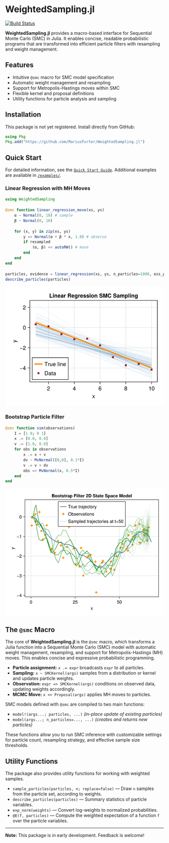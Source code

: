 # WeightedSampling.jl

[![Build Status](https://github.com/MariusFurter/WeightedSampling.jl/actions/workflows/CI.yml/badge.svg?branch=main)](https://github.com/MariusFurter/WeightedSampling.jl/actions/workflows/CI.yml?query=branch%3Amain)

**WeightedSampling.jl** provides a macro-based interface for Sequential Monte Carlo (SMC) in Julia. It enables concise, readable probabilistic programs that are transformed into efficient particle filters with resampling and weight management.

## Features

- Intuitive `@smc` macro for SMC model specification
- Automatic weight management and resampling
- Support for Metropolis-Hastings moves within SMC
- Flexible kernel and proposal definitions
- Utility functions for particle analysis and sampling

## Installation

This package is not yet registered. Install directly from GitHub:

```julia
using Pkg
Pkg.add("https://github.com/MariusFurter/WeightedSampling.jl")
```

## Quick Start

For detailed information, see the [`Quick Start Guide`](docs/quick_start.md). Additional examples are available in [`/examples/`](examples/). 

### Linear Regression with MH Moves

```julia
using WeightedSampling

@smc function linear_regression_move(xs, ys)
    α ~ Normal(0, 10) # sample
    β ~ Normal(0, 10)

    for (x, y) in zip(xs, ys)
        y => Normal(α + β * x, 1.0) # observe
        if resampled
            (α, β) << autoRW() # move
        end
    end
end

particles, evidence = linear_regression(xs, ys, n_particles=1000, ess_perc_min=0.5)
describe_particles(particles)
```

![Linear regression posterior](examples/plots/linear_regression.png)

### Bootstrap Particle Filter

```julia
@smc function ssm(observations)
    I = [1 0; 0 1]
    x .= [0.0, 0.0]
    v .= [1.0, 0.0]
    for obs in observations
        x .= x + v
        dv ~ MvNormal([0,0], 0.1*I)
        v .= v + dv
        obs => MvNormal(x, 0.5*I)
    end
end
```

![Bootstrap Filter 2D State Space Model](examples/plots/ssm.png)

## The `@smc` Macro

The core of **WeightedSampling.jl** is the `@smc` macro, which transforms a Julia function into a Sequential Monte Carlo (SMC) model with automatic weight management, resampling, and support for Metropolis-Hastings (MH) moves. This enables concise and expressive probabilistic programming.

- **Particle assignment:** `x .= expr` broadcasts `expr` to all particles.
- **Sampling:** `x ~ SMCKernel(args)` samples from a distribution or kernel and updates particle weights.
- **Observation:** `expr => SMCKernel(args)` conditions on observed data, updating weights accordingly.
- **MCMC Move:** `x << Proposal(args)` applies MH moves to particles.

SMC models defined with `@smc` are compiled to two main functions:
- `model!(args...; particles, ...)` *(in-place update of existing particles)*
- `model(args...; n_particles=..., ...)` *(creates and returns new particles)*

These functions allow you to run SMC inference with customizable settings for particle count, resampling strategy, and effective sample size thresholds.

## Utility Functions

The package also provides utility functions for working with weighted samples.

- `sample_particles(particles, n; replace=false)` — Draw `n` samples from the particle set, according to weights.
- `describe_particles(particles)` — Summary statistics of particle variables.
- `exp_norm(weights)` — Convert log-weights to normalized probabilities.
- `@E(f, particles)` — Compute the weighted expectation of a function `f` over the particle variables.

---

**Note:** This package is in early development. Feedback is welcome!

